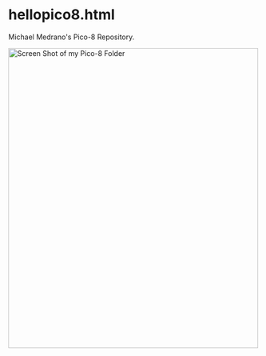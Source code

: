 # hellopico8.html
Michael Medrano's Pico-8 Repository.

<img src="Screen Shot 2022-09-02 at 1.22.24 PM" alt="Screen Shot of my Pico-8 Folder" width="500" height="600">
